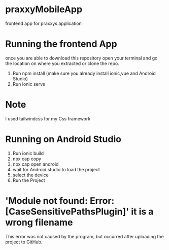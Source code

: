 # praxxyMobileApp
frontend app for praxxys application
# Running the frontend App
once you are able to download this repository open your terminal and go the location on where you extracted or clone the repo.
  1. Run npm install (make sure you already install ionic,vue and Android Studio)
  2. Run ionic serve
 # Note
  I used tailwindcss for my Css framework
 # Running on Android Studio
   1. Run ionic build
   2. npx cap copy
   3. npx cap open android
   4. wait for Android studio to load the project
   5. select the device
   6. Run the Project
# 'Module not found: Error: [CaseSensitivePathsPlugin]' it is a wrong filename
This error was not caused by the program, but occurred after uploading the project to GitHub.
